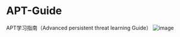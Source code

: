 # APT-Guide
APT学习指南（Advanced persistent threat learning Guide）
![image](https://github.com/Yeti-791/APT-Guide/blob/master/src/1.png?raw=true)
